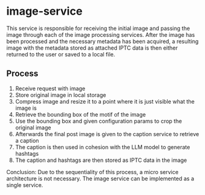 # image-service

This service is responsible for receiving the initial image and passing the image through each of the image processing services.
After the image has been processed and the necessary metadata has been acquired, a resulting image with the metadata stored as attached IPTC data is then either returned to the user or saved to a local file.

## Process

1. Receive request with image
2. Store original image in local storage
3. Compress image and resize it to a point where it is just visible what the image is
4. Retrieve the bounding box of the motif of the image
5. Use the bounding box and given configuration params to crop the original image
6. Afterwards the final post image is given to the caption service to retrieve a caption
7. The caption is then used in cohesion with the LLM model to generate hashtags
8. The caption and hashtags are then stored as IPTC data in the image

Conclusion: Due to the sequentiality of this process, a micro service architecture is not necessary. The image service can be implemented as a single service.